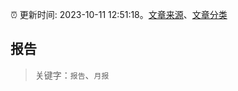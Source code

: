 :alarm_clock: 更新时间: 2023-10-11 12:51:18。[文章来源](/README.md)、[文章分类](/TAGS.md)

## 报告


> 关键字：`报告`、`月报`



